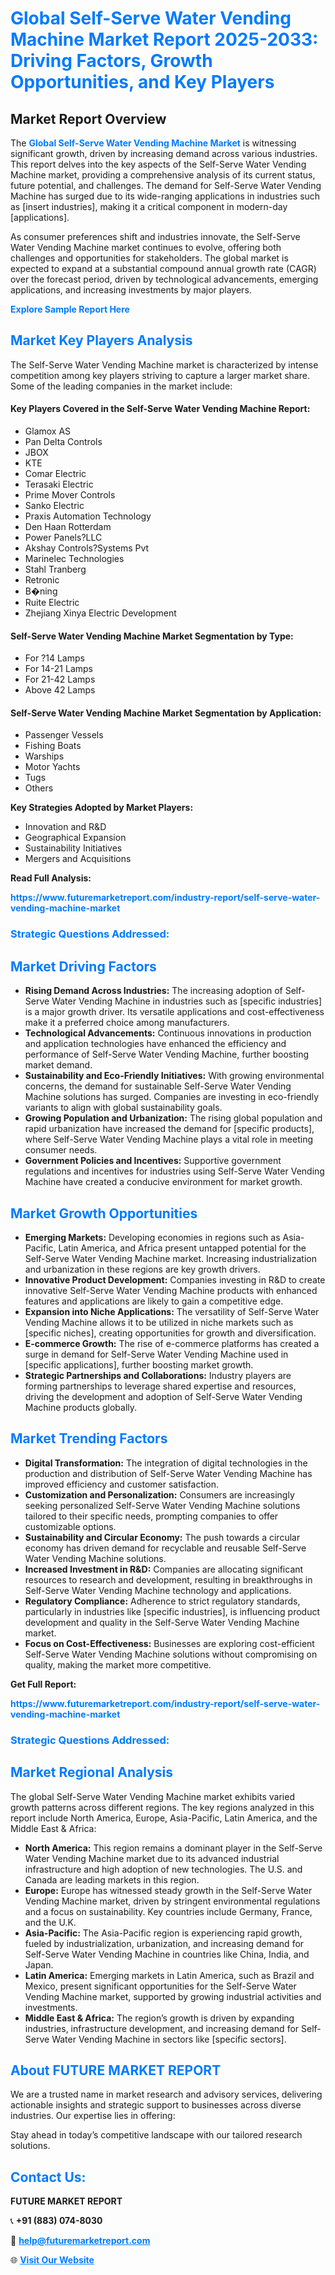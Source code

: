 <h1 style="color: #007BFF;">Global Self-Serve Water Vending Machine Market Report 2025-2033: Driving Factors, Growth Opportunities, and Key Players</h1>

<section id="overview">
<h2>Market Report Overview</h2>
<p>The <a href="https://www.futuremarketreport.com/industry-report/self-serve-water-vending-machine-market" style="color: #007BFF; text-decoration: none;"><strong>Global Self-Serve Water Vending Machine Market</strong></a> is witnessing significant growth, driven by increasing demand across various industries. This report delves into the key aspects of the Self-Serve Water Vending Machine market, providing a comprehensive analysis of its current status, future potential, and challenges. The demand for Self-Serve Water Vending Machine has surged due to its wide-ranging applications in industries such as [insert industries], making it a critical component in modern-day [applications].</p>
<p>As consumer preferences shift and industries innovate, the Self-Serve Water Vending Machine market continues to evolve, offering both challenges and opportunities for stakeholders. The global market is expected to expand at a substantial compound annual growth rate (CAGR) over the forecast period, driven by technological advancements, emerging applications, and increasing investments by major players.</p>
</section>

<section id="overview">
<p><a href="https://www.futuremarketreport.com/request-sample/reportId=33457" style="color: #007BFF; text-decoration: none;"><strong>Explore Sample Report Here</strong></a></p>
</section>

<section id="key-players">
<h2 style="color: #007BFF;">Market Key Players Analysis</h2>
<p>The Self-Serve Water Vending Machine market is characterized by intense competition among key players striving to capture a larger market share. Some of the leading companies in the market include:</p>
<h4>Key Players Covered in the Self-Serve Water Vending Machine Report:</h4>
<ul><li>Glamox AS</li><li>Pan Delta Controls</li><li>JBOX</li><li>KTE</li><li>Comar Electric</li><li>Terasaki Electric</li><li>Prime Mover Controls</li><li>Sanko Electric</li><li>Praxis Automation Technology</li><li>Den Haan Rotterdam</li><li>Power Panels?LLC</li><li>Akshay Controls?Systems Pvt</li><li>Marinelec Technologies</li><li>Stahl Tranberg</li><li>Retronic</li><li>B�ning</li><li>Ruite Electric</li><li>Zhejiang Xinya Electric Development</li></ul>
<h4>Self-Serve Water Vending Machine Market Segmentation by Type:</h4>
<ul><li>For ?14 Lamps</li><li>For 14-21 Lamps</li><li>For 21-42 Lamps</li><li>Above 42 Lamps</li></ul>

<h4>Self-Serve Water Vending Machine Market Segmentation by Application:</h4>
<ul><li>Passenger Vessels</li><li>Fishing Boats</li><li>Warships</li><li>Motor Yachts</li><li>Tugs</li><li>Others</li></ul>
<p><strong>Key Strategies Adopted by Market Players:</strong></p>
<ul>
<li>Innovation and R&D</li>
<li>Geographical Expansion</li>
<li>Sustainability Initiatives</li>
<li>Mergers and Acquisitions</li>
</ul>
</section>

<section>
<p><strong>Read Full Analysis: </strong></p><a href="https://www.futuremarketreport.com/industry-report/self-serve-water-vending-machine-market" style="color: #007BFF; text-decoration: none;"><strong>https://www.futuremarketreport.com/industry-report/self-serve-water-vending-machine-market</strong></a>
<h3 style="color: #007BFF;">Strategic Questions Addressed:</h3>
</section>

<section id="driving-factors">
<h2 style="color: #007BFF;">Market Driving Factors</h2>
<ul>
<li><strong>Rising Demand Across Industries:</strong> The increasing adoption of Self-Serve Water Vending Machine in industries such as [specific industries] is a major growth driver. Its versatile applications and cost-effectiveness make it a preferred choice among manufacturers.</li>
<li><strong>Technological Advancements:</strong> Continuous innovations in production and application technologies have enhanced the efficiency and performance of Self-Serve Water Vending Machine, further boosting market demand.</li>
<li><strong>Sustainability and Eco-Friendly Initiatives:</strong> With growing environmental concerns, the demand for sustainable Self-Serve Water Vending Machine solutions has surged. Companies are investing in eco-friendly variants to align with global sustainability goals.</li>
<li><strong>Growing Population and Urbanization:</strong> The rising global population and rapid urbanization have increased the demand for [specific products], where Self-Serve Water Vending Machine plays a vital role in meeting consumer needs.</li>
<li><strong>Government Policies and Incentives:</strong> Supportive government regulations and incentives for industries using Self-Serve Water Vending Machine have created a conducive environment for market growth.</li>
</ul>
</section>

<section id="growth-opportunities">
<h2 style="color: #007BFF;">Market Growth Opportunities</h2>
<ul>
<li><strong>Emerging Markets:</strong> Developing economies in regions such as Asia-Pacific, Latin America, and Africa present untapped potential for the Self-Serve Water Vending Machine market. Increasing industrialization and urbanization in these regions are key growth drivers.</li>
<li><strong>Innovative Product Development:</strong> Companies investing in R&D to create innovative Self-Serve Water Vending Machine products with enhanced features and applications are likely to gain a competitive edge.</li>
<li><strong>Expansion into Niche Applications:</strong> The versatility of Self-Serve Water Vending Machine allows it to be utilized in niche markets such as [specific niches], creating opportunities for growth and diversification.</li>
<li><strong>E-commerce Growth:</strong> The rise of e-commerce platforms has created a surge in demand for Self-Serve Water Vending Machine used in [specific applications], further boosting market growth.</li>
<li><strong>Strategic Partnerships and Collaborations:</strong> Industry players are forming partnerships to leverage shared expertise and resources, driving the development and adoption of Self-Serve Water Vending Machine products globally.</li>
</ul>
</section>

<section id="trending-factors">
<h2 style="color: #007BFF;">Market Trending Factors</h2>
<ul>
<li><strong>Digital Transformation:</strong> The integration of digital technologies in the production and distribution of Self-Serve Water Vending Machine has improved efficiency and customer satisfaction.</li>
<li><strong>Customization and Personalization:</strong> Consumers are increasingly seeking personalized Self-Serve Water Vending Machine solutions tailored to their specific needs, prompting companies to offer customizable options.</li>
<li><strong>Sustainability and Circular Economy:</strong> The push towards a circular economy has driven demand for recyclable and reusable Self-Serve Water Vending Machine solutions.</li>
<li><strong>Increased Investment in R&D:</strong> Companies are allocating significant resources to research and development, resulting in breakthroughs in Self-Serve Water Vending Machine technology and applications.</li>
<li><strong>Regulatory Compliance:</strong> Adherence to strict regulatory standards, particularly in industries like [specific industries], is influencing product development and quality in the Self-Serve Water Vending Machine market.</li>
<li><strong>Focus on Cost-Effectiveness:</strong> Businesses are exploring cost-efficient Self-Serve Water Vending Machine solutions without compromising on quality, making the market more competitive.</li>
</ul>
</section>

<section>
<p><strong>Get Full Report: </strong></p><a href="https://www.futuremarketreport.com/industry-report/self-serve-water-vending-machine-market" style="color: #007BFF; text-decoration: none;"><strong>https://www.futuremarketreport.com/industry-report/self-serve-water-vending-machine-market</strong></a>
<h3 style="color: #007BFF;">Strategic Questions Addressed:</h3>
</section>


<section id="regional-analysis">
<h2 style="color: #007BFF;">Market Regional Analysis</h2>
<p>The global Self-Serve Water Vending Machine market exhibits varied growth patterns across different regions. The key regions analyzed in this report include North America, Europe, Asia-Pacific, Latin America, and the Middle East & Africa:</p>
<ul>
<li><strong>North America:</strong> This region remains a dominant player in the Self-Serve Water Vending Machine market due to its advanced industrial infrastructure and high adoption of new technologies. The U.S. and Canada are leading markets in this region.</li>
<li><strong>Europe:</strong> Europe has witnessed steady growth in the Self-Serve Water Vending Machine market, driven by stringent environmental regulations and a focus on sustainability. Key countries include Germany, France, and the U.K.</li>
<li><strong>Asia-Pacific:</strong> The Asia-Pacific region is experiencing rapid growth, fueled by industrialization, urbanization, and increasing demand for Self-Serve Water Vending Machine in countries like China, India, and Japan.</li>
<li><strong>Latin America:</strong> Emerging markets in Latin America, such as Brazil and Mexico, present significant opportunities for the Self-Serve Water Vending Machine market, supported by growing industrial activities and investments.</li>
<li><strong>Middle East & Africa:</strong> The region’s growth is driven by expanding industries, infrastructure development, and increasing demand for Self-Serve Water Vending Machine in sectors like [specific sectors].</li>
</ul>
</section>

<footer>
<h2 style="color: #007BFF;">About FUTURE MARKET REPORT</h2>
<p>We are a trusted name in market research and advisory services, delivering actionable insights and strategic support to businesses across diverse industries. Our expertise lies in offering:</p>

<p>Stay ahead in today’s competitive landscape with our tailored research solutions.</p>

<h2 style="color: #007BFF;">Contact Us:</h2>
<p><strong>FUTURE MARKET REPORT</strong></p>
<p>📞 <strong>+91 (883) 074-8030</strong></p>
<p>📧 <strong><a href="mailto:help@futuremarketreport.com" style="color: #007BFF;">help@futuremarketreport.com</a></strong></p>
<p>🌐 <strong><a href="https://www.futuremarketreport.com/" style="color: #007BFF;">Visit Our Website</a></strong></p>
</footer>
